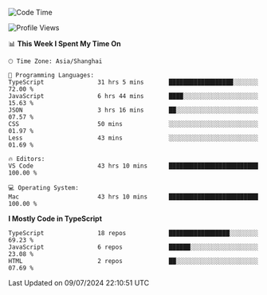 <!--START_SECTION:waka-->
![Code Time](http://img.shields.io/badge/Code%20Time-6%2C356%20hrs%2016%20mins-blue)

![Profile Views](http://img.shields.io/badge/Profile%20Views-0-blue)

📊 **This Week I Spent My Time On** 

```text
🕑︎ Time Zone: Asia/Shanghai

💬 Programming Languages: 
TypeScript               31 hrs 5 mins       ██████████████████░░░░░░░   72.00 % 
JavaScript               6 hrs 44 mins       ████░░░░░░░░░░░░░░░░░░░░░   15.63 % 
JSON                     3 hrs 16 mins       ██░░░░░░░░░░░░░░░░░░░░░░░   07.57 % 
CSS                      50 mins             ░░░░░░░░░░░░░░░░░░░░░░░░░   01.97 % 
Less                     43 mins             ░░░░░░░░░░░░░░░░░░░░░░░░░   01.69 % 

🔥 Editors: 
VS Code                  43 hrs 10 mins      █████████████████████████   100.00 % 

💻 Operating System: 
Mac                      43 hrs 10 mins      █████████████████████████   100.00 % 
```

**I Mostly Code in TypeScript** 

```text
TypeScript               18 repos            █████████████████░░░░░░░░   69.23 % 
JavaScript               6 repos             ██████░░░░░░░░░░░░░░░░░░░   23.08 % 
HTML                     2 repos             ██░░░░░░░░░░░░░░░░░░░░░░░   07.69 % 
```




 Last Updated on 09/07/2024 22:10:51 UTC
<!--END_SECTION:waka-->

